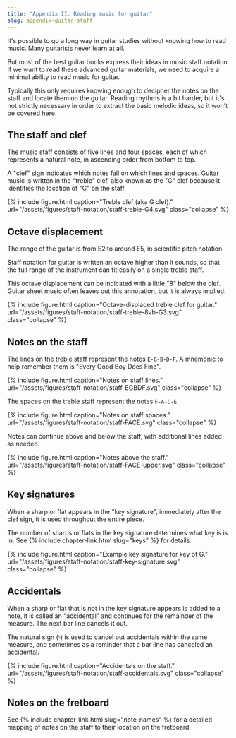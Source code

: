 ```yaml
---
title: "Appendix II: Reading music for guitar"
slug: appendix-guitar-staff
---
```


It's possible to go a long way in guitar studies without knowing how to read music.
Many guitarists never learn at all.

But most of the best guitar books express their ideas in music staff notation.
If we want to read these advanced guitar materials,
we need to acquire a minimal ability to read music for guitar.

Typically this only requires knowing enough to decipher the notes on the staff and locate them on the guitar.
Reading rhythms is a bit harder,
but it's not strictly necessary in order to extract the basic melodic ideas,
so it won't be covered here.

## The staff and clef

The music staff consists of five lines and four spaces,
each of which represents a natural note,
in ascending order from bottom to top.

A "clef" sign indicates which notes fall on which lines and spaces.
Guitar music is written in the "treble" clef,
also known as the "G" clef because it identifies the location of "G" on the staff.

{% include figure.html
    caption="Treble clef (aka G clef)."
    url="/assets/figures/staff-notation/staff-treble-G4.svg"
    class="collapse"
%}

## Octave displacement

The range of the guitar is from E2 to around E5,
in scientific pitch notation.

Staff notation for guitar is written an octave higher than it sounds,
so that the full range of the instrument can fit easily on a single treble staff.

This octave displacement can be indicated with a little "8" below the clef.
Guitar sheet music often leaves out this annotation,
but it is always implied.

{% include figure.html
    caption="Octave-displaced treble clef for guitar."
    url="/assets/figures/staff-notation/staff-treble-8vb-G3.svg"
    class="collapse"
%}

## Notes on the staff

The lines on the treble staff represent the notes `E-G-B-D-F`.
A mnemonic to help remember them is "Every Good Boy Does Fine".

{% include figure.html
    caption="Notes on staff lines."
    url="/assets/figures/staff-notation/staff-EGBDF.svg"
    class="collapse"
%}

The spaces on the treble staff represent the notes `F-A-C-E`.

{% include figure.html
    caption="Notes on staff spaces."
    url="/assets/figures/staff-notation/staff-FACE.svg"
    class="collapse"
%}

Notes can continue above and below the staff,
with additional lines added as needed.

{% include figure.html
    caption="Notes above the staff."
    url="/assets/figures/staff-notation/staff-FACE-upper.svg"
    class="collapse"
%}

## Key signatures

When a sharp or flat appears in the "key signature",
immediately after the clef sign,
it is used throughout the entire piece.

The number of sharps or flats in the key signature determines what key is is in.
See {% include chapter-link.html slug="keys" %} for details.

{% include figure.html
    caption="Example key signature for key of G."
    url="/assets/figures/staff-notation/staff-key-signature.svg"
    class="collapse"
%}

## Accidentals

When a sharp or flat that is not in the key signature appears is added to a note,
it is called an "accidental" and continues for the remainder of the measure.
The next bar line cancels it out.

The natural sign (&#9838;) is used to cancel out accidentals within the same measure,
and sometimes as a reminder that a bar line has canceled an accidental.

{% include figure.html
    caption="Accidentals on the staff."
    url="/assets/figures/staff-notation/staff-accidentals.svg"
    class="collapse"
%}

## Notes on the fretboard

See {% include chapter-link.html slug="note-names" %} for a detailed mapping of notes on the staff to their location on the fretboard.

